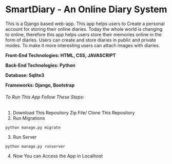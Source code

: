 # SmartDiary - An Online Diary System
This is a Django based web-app. This app helps users to Create a personal account for storing their online diaries. Today the whole world is changing to online, therefore this app helps users store their memories online in the form of diaries. Users can create and store diaries in public and private modes. To make it more interesting users can attach images with diaries.

**Front-End Technologies: HTML, CSS, JAVASCRIPT**  

**Back-End Technologies: Python**  

**Database: Sqlite3**  

**Frameworks: Django, Bootstrap**

###### To Run This App Follow These Steps:  
1. Download This Repository Zip File/ Clone This Repository  
2. Run Migrations  
```
python manage.py migrate
```  
3. Run Server
```
python manage.py runserver
```  
4. Now You can Access the App in Localhost
